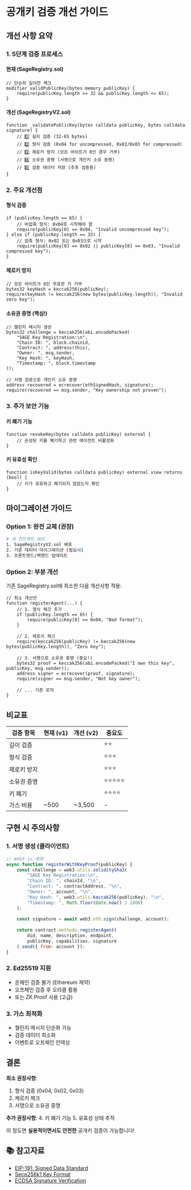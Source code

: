 # 공개키 검증 개선 가이드

##  개선 사항 요약

### 1. **5단계 검증 프로세스**

#### 현재 (SageRegistry.sol)
```solidity
// 단순히 길이만 체크
modifier validPublicKey(bytes memory publicKey) {
    require(publicKey.length >= 32 && publicKey.length <= 65);
}
```

#### 개선 (SageRegistryV2.sol)
```solidity
function _validatePublicKey(bytes calldata publicKey, bytes calldata signature) {
    // 1️⃣ 길이 검증 (32-65 bytes)
    // 2️⃣ 형식 검증 (0x04 for uncompressed, 0x02/0x03 for compressed)
    // 3️⃣ 제로키 방지 (모든 바이트가 0인 경우 거부)
    // 4️⃣ 소유권 증명 (서명으로 개인키 소유 증명)
    // 5️⃣ 검증 데이터 저장 (추후 검증용)
}
```

### 2. **주요 개선점**

####  **형식 검증**
```solidity
if (publicKey.length == 65) {
    // 비압축 형식: 0x04로 시작해야 함
    require(publicKey[0] == 0x04, "Invalid uncompressed key");
} else if (publicKey.length == 33) {
    // 압축 형식: 0x02 또는 0x03으로 시작
    require(publicKey[0] == 0x02 || publicKey[0] == 0x03, "Invalid compressed key");
}
```

####  **제로키 방지**
```solidity
// 모든 바이트가 0인 무효한 키 거부
bytes32 keyHash = keccak256(publicKey);
require(keyHash != keccak256(new bytes(publicKey.length)), "Invalid zero key");
```

####  **소유권 증명 (핵심!)**
```solidity
// 챌린지 메시지 생성
bytes32 challenge = keccak256(abi.encodePacked(
    "SAGE Key Registration:\n",
    "Chain ID: ", block.chainid,
    "Contract: ", address(this),
    "Owner: ", msg.sender,
    "Key Hash: ", keyHash,
    "Timestamp: ", block.timestamp
));

// 서명 검증으로 개인키 소유 증명
address recovered = ecrecover(ethSignedHash, signature);
require(recovered == msg.sender, "Key ownership not proven");
```

### 3. **추가 보안 기능**

####  **키 폐기 기능**
```solidity
function revokeKey(bytes calldata publicKey) external {
    // 손상된 키를 폐기하고 관련 에이전트 비활성화
}
```

####  **키 유효성 확인**
```solidity
function isKeyValid(bytes calldata publicKey) external view returns (bool) {
    // 키가 유효하고 폐기되지 않았는지 확인
}
```

##  마이그레이션 가이드

### Option 1: 완전 교체 (권장)
```bash
# 새 컨트랙트 배포
1. SageRegistryV2.sol 배포
2. 기존 데이터 마이그레이션 (필요시)
3. 프론트엔드/백엔드 업데이트
```

### Option 2: 부분 개선
기존 SageRegistry.sol에 최소한 다음 개선사항 적용:

```solidity
// 최소 개선안
function registerAgent(...) {
    // 1. 형식 체크 추가
    if (publicKey.length == 65) {
        require(publicKey[0] == 0x04, "Bad format");
    }
    
    // 2. 제로키 체크
    require(keccak256(publicKey) != keccak256(new bytes(publicKey.length)), "Zero key");
    
    // 3. 서명으로 소유권 증명 (중요!)
    bytes32 proof = keccak256(abi.encodePacked("I own this key", publicKey, msg.sender));
    address signer = ecrecover(proof, signature);
    require(signer == msg.sender, "Not key owner");
    
    // ... 기존 로직
}
```

##  비교표

| 검증 항목 | 현재 (v1) | 개선 (v2) | 중요도 |
|---------|-----------|-----------|--------|
| 길이 검증 |  |  | ⭐⭐ |
| 형식 검증 |  |  | ⭐⭐⭐ |
| 제로키 방지 |  |  | ⭐⭐⭐ |
| 소유권 증명 |  |  | ⭐⭐⭐⭐⭐ |
| 키 폐기 |  |  | ⭐⭐⭐⭐ |
| 가스 비용 | ~500 | ~3,500 | - |

##  구현 시 주의사항

### 1. **서명 생성 (클라이언트)**
```javascript
// Web3.js 예제
async function registerWithKeyProof(publicKey) {
    const challenge = web3.utils.soliditySha3(
        "SAGE Key Registration:\n",
        "Chain ID: ", chainId, "\n",
        "Contract: ", contractAddress, "\n",
        "Owner: ", account, "\n",
        "Key Hash: ", web3.utils.keccak256(publicKey), "\n",
        "Timestamp: ", Math.floor(Date.now() / 1000)
    );
    
    const signature = await web3.eth.sign(challenge, account);
    
    return contract.methods.registerAgent(
        did, name, description, endpoint,
        publicKey, capabilities, signature
    ).send({ from: account });
}
```

### 2. **Ed25519 지원**
- 온체인 검증 불가 (Ethereum 제약)
- 오프체인 검증 후 오라클 활용
- 또는 ZK Proof 사용 (고급)

### 3. **가스 최적화**
- 챌린지 메시지 단순화 가능
- 검증 데이터 최소화
- 이벤트로 오프체인 인덱싱

##  결론

**최소 권장사항**:
1.  형식 검증 (0x04, 0x02, 0x03)
2.  제로키 체크
3.  서명으로 소유권 증명

**추가 권장사항**:
4.  키 폐기 기능
5.  유효성 상태 추적

이 정도면 **실용적이면서도 안전한** 공개키 검증이 가능합니다!

## 📚 참고자료
- [EIP-191: Signed Data Standard](https://eips.ethereum.org/EIPS/eip-191)
- [Secp256k1 Key Format](https://github.com/ethereum/wiki/wiki/Web3-Secret-Storage-Definition)
- [ECDSA Signature Verification](https://docs.openzeppelin.com/contracts/4.x/api/utils#ECDSA)